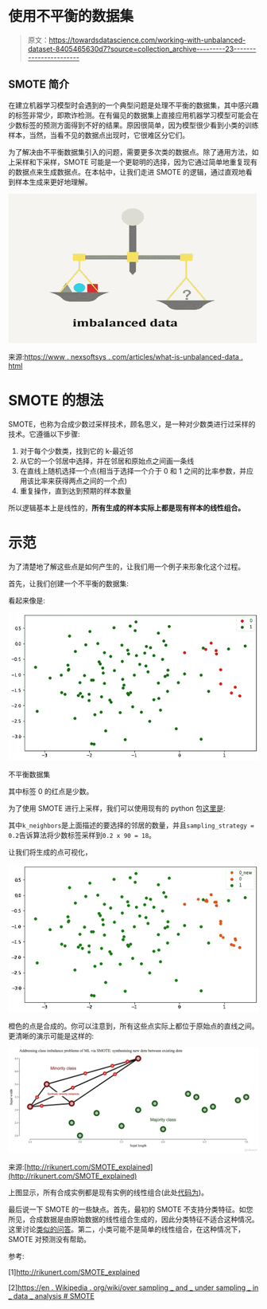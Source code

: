 # 使用不平衡的数据集

> 原文：<https://towardsdatascience.com/working-with-unbalanced-dataset-8405465630d7?source=collection_archive---------23----------------------->

## SMOTE 简介

在建立机器学习模型时会遇到的一个典型问题是处理不平衡的数据集，其中感兴趣的标签非常少，即欺诈检测。在有偏见的数据集上直接应用机器学习模型可能会在少数标签的预测方面得到不好的结果。原因很简单，因为模型很少看到小类的训练样本，当然，当看不见的数据点出现时，它很难区分它们。

为了解决由不平衡数据集引入的问题，需要更多次类的数据点。除了通用方法，如上采样和下采样，SMOTE 可能是一个更聪明的选择，因为它通过简单地重复现有的数据点来生成数据点。在本帖中，让我们走进 SMOTE 的逻辑，通过直观地看到样本生成来更好地理解。

![](img/f7fb24006c49ad36246cf90936f263d9.png)

来源:[https://www . nexsoftsys . com/articles/what-is-unbalanced-data . html](https://www.nexsoftsys.com/articles/what-is-imbalanced-data.html)

# SMOTE 的想法

SMOTE，也称为合成少数过采样技术，顾名思义，是一种对少数类进行过采样的技术。它遵循以下步骤:

1.  对于每个少数类，找到它的 k-最近邻
2.  从它的一个邻居中选择，并在邻居和原始点之间画一条线
3.  在直线上随机选择一个点(相当于选择一个介于 0 和 1 之间的比率参数，并应用该比率来获得两点之间的一个点)
4.  重复操作，直到达到预期的样本数量

所以逻辑基本上是线性的，**所有生成的样本实际上都是现有样本的线性组合。**

# 示范

为了清楚地了解这些点是如何产生的，让我们用一个例子来形象化这个过程。

首先，让我们创建一个不平衡的数据集:

看起来像是:

![](img/a3f8381a2a1687a2bb0407047df19925.png)

不平衡数据集

其中标签 0 的红点是少数。

为了使用 SMOTE 进行上采样，我们可以使用现有的 python 包[这里是](https://imbalanced-learn.readthedocs.io/en/stable/generated/imblearn.over_sampling.SMOTE.html):

其中`k_neighbors`是上面描述的要选择的邻居的数量，并且`sampling_strategy = 0.2`告诉算法将少数标签采样到`0.2 x 90 = 18`。

让我们将生成的点可视化，

![](img/562b47fafe7b5502de14450c85142822.png)

橙色的点是合成的。你可以注意到，所有这些点实际上都位于原始点的直线之间。更清晰的演示可能是这样的:

![](img/f8b17ae75baf03b344a58b398f2cf9dc.png)

来源:[http://rikunert.com/SMOTE_explained](http://rikunert.com/SMOTE_explained)

上图显示，所有合成实例都是现有实例的线性组合(此处[代码为](https://github.com/MJeremy2017/Machine-Learning-Models/tree/master/SMOTE))。

最后说一下 SMOTE 的一些缺点。首先，最初的 SMOTE 不支持分类特征。如您所见，合成数据是由原始数据的线性组合生成的，因此分类特征不适合这种情况。这里讨论[类似的问答](https://stackoverflow.com/questions/47655813/oversampling-smote-for-binary-and-categorical-data-in-python)。第二，小类可能不是简单的线性组合，在这种情况下，SMOTE 对预测没有帮助。

参考:

[1]http://rikunert.com/SMOTE_explained

[2][https://en . Wikipedia . org/wiki/over sampling _ and _ under sampling _ in _ data _ analysis # SMOTE](https://en.wikipedia.org/wiki/Oversampling_and_undersampling_in_data_analysis#SMOTE)